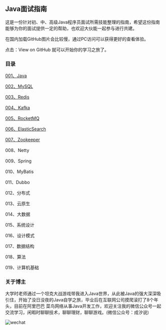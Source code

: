 ## Java面试指南

这是一份针对初、中、高级Java程序员面试所需技能整理的指南，希望这份指南能够为你的面试提供一定的帮助，也欢迎大伙能一起参与进行共建。

在国内加载GitHub图片会比较慢，通过PC访问可以获得更好的查看体验。

点击：View on GitHub 就可以开始你的学习之旅了。

### 目录

[001、Java](https://github.com/tangzwgo/JavaInterviewGuide/tree/master/001.Java)

[002、MySQL](https://github.com/tangzwgo/JavaInterviewGuide/tree/master/002.MySQL)

[003、Redis](https://github.com/tangzwgo/JavaInterviewGuide/tree/master/003.Redis)

[004、Kafka](https://github.com/tangzwgo/JavaInterviewGuide/tree/master/004.Kafka)

[005、RocketMQ](https://github.com/tangzwgo/JavaInterviewGuide/tree/master/005.RocketMQ)

[006、ElasticSearch](https://github.com/tangzwgo/JavaInterviewGuide/tree/master/006.ElasticSearch)

[007、Zookeeper](https://github.com/tangzwgo/JavaInterviewGuide/tree/master/007.Zookeeper)

008、Netty

009、Spring

010、MyBatis

011、Dubbo

012、分布式

013、云原生

014、大数据

015、系统设计

016、设计模式

017、数据结构

018、算法

019、计算机基础



### 关于博主

大学时老师通过一个坦克大战游戏带我进入Java世界，从此被Java的强大深深吸引住，开始了没日没夜的Java自学之旅，毕业后在互联网公司摸爬滚打了8个年头，目前在阿里巴巴 菜鸟网络从事Java开发工作，欢迎关注我的微信公众号一起交流学习，闲暇时聊聊技术，聊聊理财，聊聊游戏。(微信公众号：成汐说)

![wechat](./resource/wechat.png)

